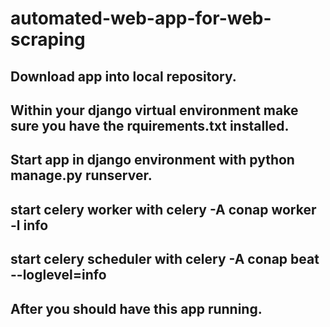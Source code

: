 # automated-web-app-for-web-scraping

## Download app into local repository.

## Within your django virtual environment make sure you have the rquirements.txt installed.

## Start app in django environment with python manage.py runserver.

## start celery worker with celery -A conap worker -l info

## start celery scheduler with celery -A conap beat --loglevel=info

## After you should have this app running.

